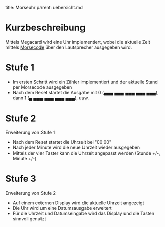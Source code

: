 title: Morseuhr
parent: uebersicht.md

# Kurzbeschreibung
Mittels Megacard wird eine Uhr implementiert, wobei die aktuelle Zeit mittels [Morsecode](https://de.wikipedia.org/wiki/Morsecode) über den Lautsprecher
ausgegeben wird.

# Stufe 1
* Im ersten Schritt wird ein Zähler implementiert und der aktuelle Stand per Morsecode ausgegeben
* Nach dem Reset startet die Ausgabe mit 0 (▄▄▄ ▄▄▄ ▄▄▄ ▄▄▄ ▄▄▄), dann 1 (▄ ▄▄▄ ▄▄▄ ▄▄▄ ▄▄▄), usw.

# Stufe 2
Erweiterung von Stufe 1

* Nach dem Reset startet die Uhrzeit bei "00:00"
* Nach jeder Minute wird die neue Uhrzeit wieder ausgegeben
* Mittels der vier Taster kann die Uhrzeit angepasst werden (Stunde +/-, Minute +/-)

# Stufe 3
Erweiterung von Stufe 2

* Auf einem externen Display wird die aktuelle Uhrzeit angezeigt
* Die Uhr wird um eine Datumsausgabe erweitert
* Für die Uhrzeit und Datumseingabe wird das Display und die Tasten sinnvoll genutzt
